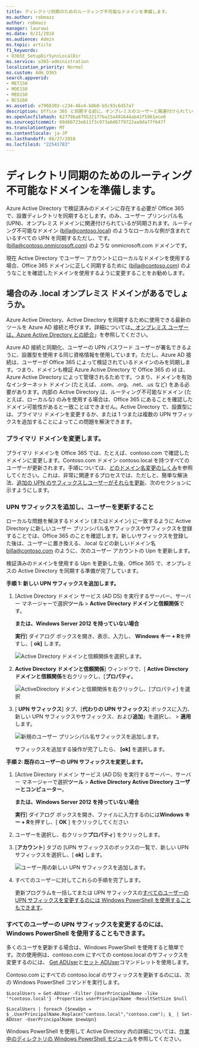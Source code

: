 ```yaml
---
title: ディレクトリ同期のためのルーティング不可能なドメインを準備します。
ms.author: robmazz
author: robmazz
manager: laurawi
ms.date: 8/21/2018
ms.audience: Admin
ms.topic: article
f1_keywords:
- O365E_SetupDirSyncLocalDir
ms.service: o365-administration
localization_priority: Normal
ms.custom: Adm_O365
search.appverid:
- MET150
- MOE150
- MED150
- BCS160
ms.assetid: e7968303-c234-46c4-b8b0-b5c93c6d57a7
description: Office 365 と同期する前に、オンプレミスのユーザーと関連付けられている routale ではないドメインがある場合の対処方法を説明します。
ms.openlocfilehash: 62779ba879522177ba15a491644ab42f5961ece0
ms.sourcegitcommit: 69d60723e611f3c973a6d6779722aa9da77f647f
ms.translationtype: MT
ms.contentlocale: ja-JP
ms.lasthandoff: 08/27/2018
ms.locfileid: "22541783"
---
```

# <a name="prepare-a-non-routable-domain-for-directory-synchronization"></a>ディレクトリ同期のためのルーティング不可能なドメインを準備します。
Azure Active Directory で検証済みのドメインに存在する必要が Office 365 で、設置ディレクトリを同期するとします。のみ、ユーザー プリンシパル名 (UPN)、オンプレミス ドメインに関連付けられているが同期されます。ルーティング不可能なドメイン (billa@contoso.local) のようなローカルな例が含まれているすべての UPN を同期するただし、です。 (billa@contoso.onmicrosoft.com) のような onmicrosoft.com ドメインです。 

現在 Active Directory でユーザー アカウントにローカルなドメインを使用する場合、Office 365 ドメインに正しく同期するために (billa@contoso.com) のようなことを確認したドメインを使用するように変更することをお勧めします。
  
## <a name="what-if-i-only-have-a-local-on-premises-domain"></a>場合のみ .local オンプレミス ドメインがあるでしょうか。

Azure Active Directory、Active Directory を同期するために使用できる最新のツールを Azure AD 接続と呼びます。詳細については[、オンプレミス ユーザーは、Azure Active Directory との統合](https://go.microsoft.com/fwlink/p/?LinkId=624168)」を参照してください。
  
Azure AD 接続と同期化、ユーザーの UPN パスワード ユーザーが署名できるように、設置型を使用する同じ資格情報を使用しています。ただし、Azure AD 接続は、ユーザーが Office 365 によって検証されているドメインのみを同期します。つまり、ドメインも検証 Azure Active Directory で Office 365 の id は、Azure Active Directory によって管理されるためです。つまり、ドメインを有効なインターネット ドメイン (たとえば、.com、.org、.net、.us など) をある必要があります。内部の Active Directory は、ルーティング不可能なドメイン (たとえば、ローカルな) のみを使用する場合は、Office 365 にあることを確認したドメイン可能性があると一致ことはできません。Active Directory で、設置型には、プライマリ ドメインを変更するか、または 1 つまたは複数の UPN サフィックスを追加することによってこの問題を解決できます。
  
### <a name="change-your-primary-domain"></a>**プライマリ ドメインを変更します。**

プライマリ ドメインを Office 365 では、たとえば、contoso.com で確認したドメインに変更します。Contoso.com ドメイン contoso.local を持つすべてのユーザーが更新されます。手順については、[どのドメイン名変更のしくみ](https://go.microsoft.com/fwlink/p/?LinkId=624174)を参照してください。これは、非常に関連するプロセスでは、ただしと、簡単な解決法、[追加の UPN のサフィックスしユーザーがそれらを更新](prepare-a-non-routable-domain-for-directory-synchronization.md#bk_register)、次のセクションに示すようにします。
  
### <a name="add-upn-suffixes-and-update-your-users-to-them"></a>**UPN サフィックスを追加し、ユーザーを更新すること**

ローカルな問題を解決するドメイン (またはドメイン) に一致するように Active Directory に新しいユーザー プリンシパル名サフィックスやサフィックスを登録することでは、Office 365 のことを確認します。新しいサフィックスを登録した後は、ユーザーに置き換える、.local などの新しいドメイン名 billa@contoso.com のように、次のユーザー アカウントの Upn を更新します。
  
検証済みのドメインを使用する Upn を更新した後、Office 365 で、オンプレミスの Active Directory を同期する準備が完了しています。
  
 **手順 1: 新しい UPN サフィックスを追加します。**
  
1. [Active Directory ドメイン サービス (AD DS) を実行するサーバー、サーバー マネージャーで選択**ツール** \> **Active Directory ドメインと信頼関係**です。
    
    **または、Windows Server 2012 を持っていない場合**
    
    **実行**] ダイアログ ボックスを開き、表示、入力し、 **Windows キー + R**を押すし、[ **ok]** します。
    
    ![Active Directory ドメインと信頼関係を選択します。](media/46b6e007-9741-44af-8517-6f682e0ac974.png)
  
2. **Active Directory ドメインと信頼関係**] ウィンドウで、[ **Active Directory ドメインと信頼関係**を右クリックし、[**プロパティ**。
    
    ![ActiveDirectory ドメインと信頼関係を右クリックし、[プロパティ] を選択](media/39d20812-ffb5-4ba9-8d7b-477377ac360d.png)
  
3. [ **UPN サフィックス**] タブ、[**代わりの UPN サフィックス**] ボックスに入力、新しい UPN サフィックスやサフィックス、および**追加**」を選択し、 \> **適用**します。
    
    ![新規のユーザー プリンシパル名サフィックスを追加します。](media/a4aaf919-7adf-469a-b93f-83ef284c0915.PNG)
  
    サフィックスを追加する操作が完了したら、 **[ok]** を選択します。 
    
 **手順 2: 既存のユーザーの UPN サフィックスを変更します。**
  
1. [Active Directory ドメイン サービス (AD DS) を実行するサーバー、サーバー マネージャーで選択**ツール** \> **Active Directory Active Directory ユーザーとコンピューター**。
    
    **または、Windows Server 2012 を持っていない場合**
    
    **実行**] ダイアログ ボックスを開き、ファイルに入力するのには**Windows キー + R**を押すし、[ **OK** ] をクリックしてください
    
2. ユーザーを選択し、右クリック**プロパティ**] をクリックします。
    
3. [**アカウント**] タブの [UPN サフィックスのボックスの一覧で、新しい UPN サフィックスを選択し、[ **ok]** します。
    
    ![ユーザー用の新しい UPN サフィックスを追加します。](media/54876751-49f0-48cc-b864-2623c4835563.png)
  
4. すべてのユーザーに対してこれらの手順を完了します。
    
    更新プログラムを一括してまたは UPN サフィックスの[すべてのユーザーの UPN サフィックスを変更するのには Windows PowerShell を使用することもできます](prepare-a-non-routable-domain-for-directory-synchronization.md#BK_Posh)。
    
### <a name="you-can-also-use-windows-powershell-to-change-the-upn-suffix-for-all-users"></a>**すべてのユーザーの UPN サフィックスを変更するのには、Windows PowerShell を使用することもできます。**

多くのユーザを更新する場合は、Windows PowerShell を使用すると簡単です。次の使用例は、contoso.com にすべての contoso.local のサフィックスを変更するのには、 [Get ADUser](https://go.microsoft.com/fwlink/p/?LinkId=624312)と[セット ADUser](https://go.microsoft.com/fwlink/p/?LinkId=624313)コマンドレットを使用します。 

Contoso.com にすべての contoso.local のサフィックスを更新するのには、次の Windows PowerShell コマンドを実行します。
    
  ```
  $LocalUsers = Get-ADUser -Filter {UserPrincipalName -like '*contoso.local'} -Properties userPrincipalName -ResultSetSize $null
  ```

  ```
  $LocalUsers | foreach {$newUpn = $_.UserPrincipalName.Replace("contoso.local","contoso.com"); $_ | Set-ADUser -UserPrincipalName $newUpn}
  ```
Windows PowerShell を使用して Active Directory 内の詳細については、[作業中のディレクトリの Windows PowerShell モジュール](https://go.microsoft.com/fwlink/p/?LinkId=624314)を参照してください。 

